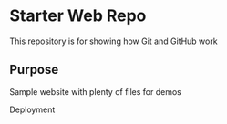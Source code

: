 # Starter Web Repo

This repository is for showing how Git and GitHub work

## Purpose

Sample website with plenty of files for demos

Deployment 
